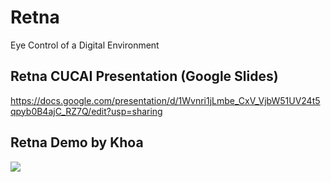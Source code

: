 # Retna
Eye Control of a Digital Environment

## Retna CUCAI Presentation (Google Slides)
https://docs.google.com/presentation/d/1Wvnri1jLmbe_CxV_VjbW51UV24t5qpyb0B4ajC_RZ7Q/edit?usp=sharing

## Retna Demo by Khoa
![](https://github.com/stefpi/Retna/blob/main/demo.gif?raw=true)
